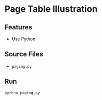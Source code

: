 # Page Table Illustration

## Features

* Use Python

## Source Files

* `paging.py`

## Run

``` sh
python paging.py
```
